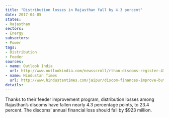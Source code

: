 ```yaml
---
title: "Distribution losses in Rajasthan fall by 4.3 percent"
date: 2017-04-05
states:
- Rajasthan
sectors:
- Energy
subsectors:
- Power
tags:
- Distribution
- Feeder
sources:
- name: Outlook India
  url: http://www.outlookindia.com/newsscroll/rthan-discoms-register-43-decline-in-distribution-losses/1020060
- name: Hindustan Times
  url: http://www.hindustantimes.com/jaipur/discom-finances-improve-but-power-thefts-continue-to-bleed-in-rural-areas/story-qlBFx2L6G4ak3wmJCuZrbP.html
details:
---
```


Thanks to their feeder improvement program, distribution losses among Rajasthan’s discoms have fallen nearly 4.3 percentage points, to 23.4 percent. The discoms’ annual financial loss should fall by $923 million.
